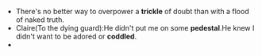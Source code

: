 - There's no better way to overpower a **trickle** of doubt than with a flood of naked truth.
- Claire(To the dying guard):He didn't put me on some **pedestal**.He knew I didn't want to be adored or **coddled**.
- 